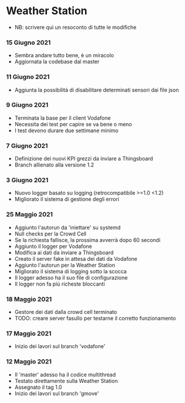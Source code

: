 # Weather Station

- NB: scrivere qui un resoconto di tutte le modifiche

### 15 Giugno 2021
- Sembra andare tutto bene, è un miracolo
- Aggiornata la codebase dal master

### 11 Giugno 2021
- Aggiunta la possibilità di disabilitare determinati sensori dai file json

### 9 Giugno 2021
- Terminata la base per il client Vodafone
- Necessita dei test per capire se va bene o meno
- I test devono durare due settimane minimo

### 7 Giugno 2021
- Definizione dei nuovi KPI grezzi da inviare a Thingsboard
- Branch allienato alla versione 1.2

### 3 Giugno 2021
- Nuovo logger basato su logging (retrocompatibile >=1.0 <1.2)
- Migliorato il sistema di gestione degli errori

### 25 Maggio 2021
- Aggiunto l'autorun da 'iniettare' su systemd
- Null checks per la Crowd Cell
- Se la richiesta fallisce, la prossima avverrà dopo 60 secondi
- Aggiunto il logger per Vodafone
- Modifica ai dati da inviare a Thingsboard
- Creato il server fake in attesa dei dati da Vodafone
- Aggiunto l'autorun per la Weather Station
- Migliorato il sistema di logging sotto la scocca
- Il logger adesso ha il suo file di configurazione
- Il logger non fa più richeste bloccanti

### 18 Maggio 2021
- Gestore dei dati dalla crowd cell terminato
- TODO: creare server fasullo per testarne il corretto funzionamento

### 17 Maggio 2021
- Inizio dei lavori sul branch 'vodafone'

### 12 Maggio 2021
- Il 'master' adesso ha il codice multithread
- Testato direttamente sulla Weather Station
- Assegnato il tag 1.0
- Inizio dei lavori sul branch 'gmove'